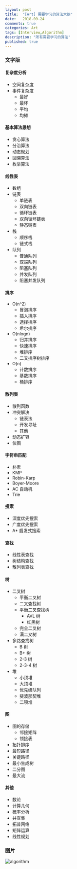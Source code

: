 ```yaml
---
layout: post
title:  "[Art] 需要学习的算法大纲"
date:   2018-09-24
comments: true
categories: Art
tags: [Interview,Algorithm]
description: "所有需要学习的算法"
published: true
---
```


### 文字版

#### 复杂度分析

- 空间复杂度
- 事件复杂度
    - 最好
    - 最坏
    - 平均
    - 均摊

#### 基本算法思想

- 贪心算法
- 分治算法
- 动态规划
- 回溯算法
- 枚举算法

#### 线性表

- 数组
- 链表
    - 单链表
    - 双向链表
    - 循环链表
    - 双向循环链表
    - 静态链表
- 栈
    - 顺序栈
    - 链式栈
- 队列
    - 普通队列
    - 双端队列
    - 阻塞队列
    - 并发队列
    - 阻塞并发队列

#### 排序

- O(n^2)
    - 冒泡排序
    - 插入排序
    - 选择排序
    - 希尔排序
- O(nlogn)
    - 归并排序
    - 快速排序
    - 堆排序
    - 二叉排序树排序
- O(n)
    - 计数排序
    - 基数排序
    - 桶排序

#### 散列表

- 散列函数
- 冲突解决
    - 链表法
    - 开发寻址
    - 其他
- 动态扩容
- 位图

#### 字符串匹配

- 朴素
- KMP
- Robin-Karp
- Boyer-Moore
- AC 自动机
- Trie

#### 搜索

- 深度优先搜索
- 广度优先搜索
- A* 启发式搜索

#### 查找

- 线性表查找
- 树结构查找
- 散列表查找

#### 树

- 二叉树
    - 平衡二叉树
    - 二叉查找树
    - 平衡二叉查找树
        - AVL 树
        - 红黑树
    - 完全二叉树
    - 满二叉树
- 多路查找树
    - B 树
    - B+ 树
    - 2-3 树
    - 2-3-4 树
- 堆
    - 小顶堆
    - 大顶堆
    - 优先级队列
    - 斐波那契堆
    - 二项堆

#### 图

- 图的存储
    - 邻接矩阵
    - 领接表
- 拓扑排序
- 最短路径
- 关键路径
- 最小生成树
- 二分图
- 最大流

#### 其他

- 数论
- 计算几何
- 概率分析
- 并查集
- 拓普网络
- 矩阵运算
- 线性规划


### 图片

<img src="{{ site.url }}/images/2018/201809/algorithm.jpg" alt="algorithm" />

